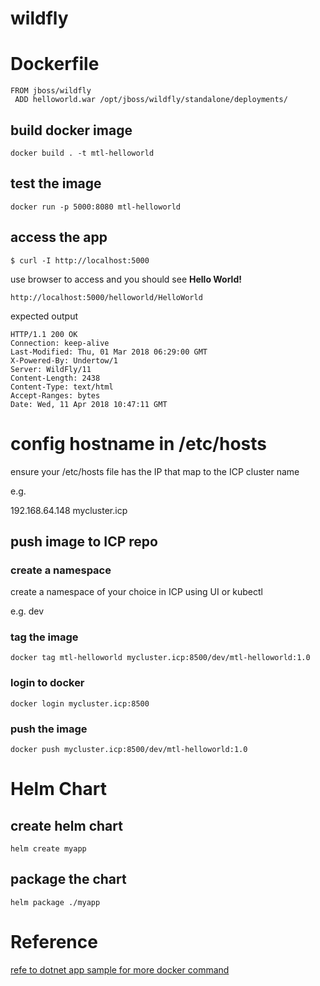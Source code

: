 # wildfly

# Dockerfile

```
FROM jboss/wildfly
 ADD helloworld.war /opt/jboss/wildfly/standalone/deployments/
```

## build docker image

```
docker build . -t mtl-helloworld
```

## test the image

```
docker run -p 5000:8080 mtl-helloworld
```

## access the app

```
$ curl -I http://localhost:5000
```

use browser to access and you should see **Hello World!**
```
http://localhost:5000/helloworld/HelloWorld
```

expected output
```
HTTP/1.1 200 OK
Connection: keep-alive
Last-Modified: Thu, 01 Mar 2018 06:29:00 GMT
X-Powered-By: Undertow/1
Server: WildFly/11
Content-Length: 2438
Content-Type: text/html
Accept-Ranges: bytes
Date: Wed, 11 Apr 2018 10:47:11 GMT
```

# config hostname in /etc/hosts
ensure your /etc/hosts file has the IP that map to the ICP cluster name

e.g.

192.168.64.148 mycluster.icp

## push image to ICP repo

### create a namespace
create a namespace of your choice in ICP using UI or kubectl

e.g. dev

### tag the image
```
docker tag mtl-helloworld mycluster.icp:8500/dev/mtl-helloworld:1.0
```

### login to docker
```
docker login mycluster.icp:8500
```

### push the image
```
docker push mycluster.icp:8500/dev/mtl-helloworld:1.0
```

# Helm Chart

## create helm chart
```
helm create myapp
```

## package the chart
```
helm package ./myapp
```

# Reference

[refe to dotnet app sample for more docker command](https://github.com/ibmcloudprivate2/dotnet/tree/master/samples/sample_aspnetmvc)